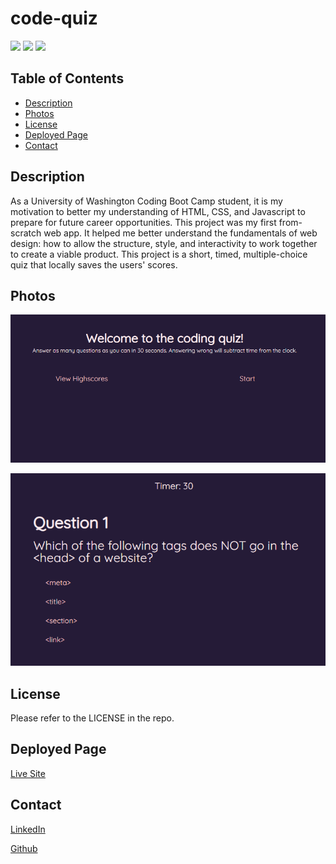 # code-quiz

![](https://img.shields.io/badge/CSS-blue.svg?style=for-the-badge)
![](https://img.shields.io/badge/HTML-orange.svg?style=for-the-badge)
![](https://img.shields.io/badge/JavaScript-yellow.svg?style=for-the-badge)

## Table of Contents

-   [Description](#description)
-   [Photos](#photos)
-   [License](#license)
-   [Deployed Page](#deployed-page)
-   [Contact](#contact)

## Description

As a University of Washington Coding Boot Camp student, it is my motivation to better my understanding of HTML, CSS, and Javascript to prepare for future career opportunities. This project was my first from-scratch web app. It helped me better understand the fundamentals of web design: how to allow the structure, style, and interactivity to work together to create a viable product. This project is a short, timed, multiple-choice quiz that locally saves the users' scores.

## Photos

![The splash screen presents the user with instructions and options to either start the quiz or view the current highscores.](./assets/images/splash.png)

![The quiz consists of multiple choice questions and a timer.](./assets/images/quiz.png)

## License

Please refer to the LICENSE in the repo.

## Deployed Page

<a href="https://vlad-kronk.github.io/code-quiz/">Live Site</a>

## Contact

<a href="https://www.linkedin.com/in/jmeyers6/" >LinkedIn</a>

<a href="https://github.com/vlad-kronk">Github</a>
